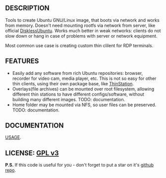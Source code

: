 ## DESCRIPTION
Tools to create Ubuntu GNU/Linux image, that boots via network and works from memory. Doesn't need mounting rootfs via network from server, like official [DisklessUbuntu](https://help.ubuntu.com/community/DisklessUbuntuHowto). Works much better in weak networks: clients do not slow down or hang in case of problems with server or network equipment.

Most common use case is creating custom thin clilent for RDP terminals.

## FEATURES
 * Easily add any software from rich Ubuntu repositories: browser, recorder for video cam, media player, etc. This is not so easy for other thin clients, using their own package base, like [ThinStation](http://sourceforge.net/apps/mediawiki/thinstation/index.php?title=Main_Page).
 * Overlays(file archives) can be mounted over root filesystem, allowing different thin stations to have different configs/software, without building many different images. TODO: documentation.
 * Home folder may be mounted via NFS, so user files can be preserved. TODO: documentation.

## DOCUMENTATION

[USAGE](https://github.com/selivan/thinclient/blob/master/USAGE.md).

## LICENSE: [GPL v3](https://github.com/selivan/thinclient/blob/master/LICENSE)

**P.S.** If this code is useful for you - don't forget to put a star on it's [github repo](https://github.com/selivan/thinclient).
